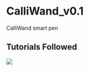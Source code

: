 # CalliWand_v0.1
CalliWand smart pen

## Tutorials Followed
[![](http://img.youtube.com/vi/q4Fej3e3ONQ/0.jpg)](http://www.youtube.com/watch?v=q4Fej3e3ONQ "Gyro in MPU6050 via Arduino Serial Port")
